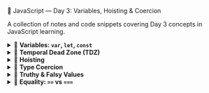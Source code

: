 📅 JavaScript — Day 3: Variables, Hoisting & Coercion

A collection of notes and code snippets covering Day 3 concepts in JavaScript learning.

<details> <summary>🔹 <strong>Variables: <code>var</code>, <code>let</code>, <code>const</code></strong></summary> <br>
Keyword	Scope	Hoisted	TDZ (Temporal Dead Zone)	Reassignable	Redeclarable
var	Function	✅ Yes	❌ No TDZ	✅ Yes	✅ Yes
let	Block	✅ Yes	✅ Yes	✅ Yes	❌ No
const	Block	✅ Yes	✅ Yes	❌ No	❌ No

var is hoisted and initialized with undefined.

let and const are hoisted but not initialized — accessing them before declaration throws a ReferenceError.

const must be declared and initialized at the same time.

</details>
<details> <summary>🔹 <strong>Temporal Dead Zone (TDZ)</strong></summary> <br>

The time between entering a block and declaring a variable with let or const — the variable exists but is “off-limits.”

JavaScript knows the variable exists due to hoisting.

Accessing it before declaration causes a ReferenceError.

</details>
<details> <summary>🔹 <strong>Hoisting</strong></summary> <br>

✅ Function Declarations (Fully Hoisted)

sayHello(); // "Hello!"

function sayHello() {
  console.log("Hello!");
}


❌ Function Expressions (Only Variable is Hoisted)

greet(); // ❌ TypeError: greet is not a function

var greet = function() {
  console.log("Hi!");
};

</details>
<details> <summary>🔹 <strong>Type Coercion</strong></summary> <br>

Implicit Coercion (done automatically by JS)

'5' + 1     // "51"  → string
'5' - 1     // 4     → number
true + 1    // 2


Explicit Coercion (done manually)

Number("10")  // 10
String(123)   // "123"
Boolean(0)    // false

</details>
<details> <summary>🔹 <strong>Truthy & Falsy Values</strong></summary> <br>

Falsy Values — these behave like false in conditions:

0

"" (empty string)

null

undefined

NaN

false

✅ Everything else is truthy.

</details>
<details> <summary>🔹 <strong>Equality: <code>==</code> vs <code>===</code></strong></summary> <br>
Operator	Description	Example	Result
==	Loose equality (type coercion)	'5' == 5	true
===	Strict equality (no coercion)	'5' === 5	false

Special Cases:

false == 0          // true
false === 0         // false

null == undefined   // true
null === undefined  // false

</details>